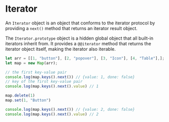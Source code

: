 # Iterator

An `Iterator` object is an object that conforms to the iterator protocol by providing a `next()` method that returns an iterator result object.

The `Iterator.prototype` object is a hidden global object that all built-in iterators inherit from. It provides a `@@iterator` method that returns the iterator object itself, making the iterator also iterable.

```js
let arr = [[1, "button"], [2, "popover"], [3, "Icon"], [4, "Table"],];
let map = new Map(arr);

// the first key-value pair
console.log(map.keys().next()) // {value: 1, done: false}
// key of the first key-value pair
console.log(map.keys().next().value) // 1

map.delete(1)
map.set(1, "Button")

console.log(map.keys().next()) // {value: 2, done: false}
console.log(map.keys().next().value) // 2
```